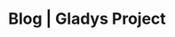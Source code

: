---
layout: blog
title: Blog | Gladys Project
description: Lisez les dernières actualités du projet Gladys !
lang: fr
pagination: 
  enabled: true
  locale: fr_FR
---